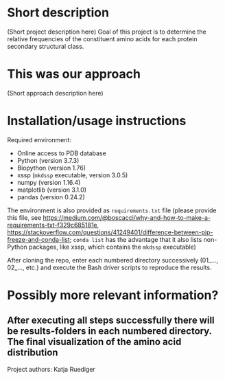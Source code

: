 # Short description

(Short project description here)
Goal of this project is to determine the relative frequencies of the constituent amino acids for each protein secondary structural class.

# This was our approach

(Short approach description here)

# Installation/usage instructions

Required environment: 
- Online access to PDB database
- Python (version 3.7.3)
- Biopython (version 1.76)
- xssp (`mkdssp` executable, version 3.0.5)
- numpy (version 1.16.4)
- matplotlib (version 3.1.0)
- pandas (version 0.24.2)

The environment is also provided as `requirements.txt` file (please provide this file, see https://medium.com/@boscacci/why-and-how-to-make-a-requirements-txt-f329c685181e, https://stackoverflow.com/questions/41249401/difference-between-pip-freeze-and-conda-list; `conda list` has the advantage that it also lists non-Python packages, like xssp, which contains the `mkdssp` executable)

After cloning the repo, enter each numbered directory successively (01_..., 02_..., etc.) and execute the Bash driver scripts to reproduce the results.

# Possibly more relevant information?
After executing all steps successfully there will be results-folders in each numbered directory. The final visualization of the amino acid distribution
---
Project authors: Katja Ruediger
